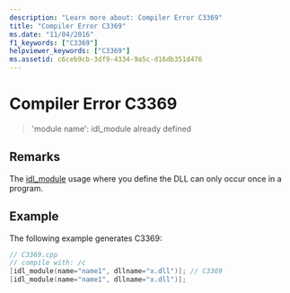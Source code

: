 ```yaml
---
description: "Learn more about: Compiler Error C3369"
title: "Compiler Error C3369"
ms.date: "11/04/2016"
f1_keywords: ["C3369"]
helpviewer_keywords: ["C3369"]
ms.assetid: c6ceb9cb-3df9-4334-9a5c-d16db351d476
---
```

# Compiler Error C3369

> 'module name': idl_module already defined

## Remarks

The [idl_module](../../windows/attributes/idl-module.md) usage where you define the DLL can only occur once in a program.

## Example

The following example generates C3369:

```cpp
// C3369.cpp
// compile with: /c
[idl_module(name="name1", dllname="x.dll")]; // C3369
[idl_module(name="name1", dllname="x.dll")];
```
